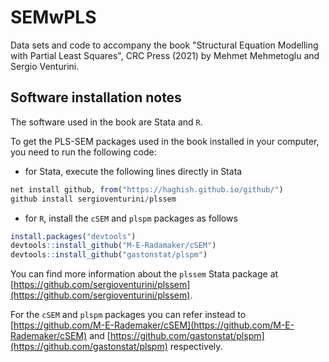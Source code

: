 # SEMwPLS
Data sets and code to accompany the book "Structural Equation Modelling with Partial Least Squares", CRC Press (2021) by Mehmet Mehmetoglu and Sergio Venturini.

## Software installation notes
The software used in the book are Stata and `R`.

To get the PLS-SEM packages used in the book installed in your computer, you need to run the following code:

- for Stata, execute the following lines directly in Stata

``` r
net install github, from("https://haghish.github.io/github/")
github install sergioventurini/plssem
```

- for `R`, install the `cSEM` and `plspm` packages as follows

``` r
install.packages("devtools")
devtools::install_github("M-E-Radamaker/cSEM")
devtools::install_github("gastonstat/plspm")
```

You can find more information about the `plssem` Stata package at [https://github.com/sergioventurini/plssem](https://github.com/sergioventurini/plssem).

For the `cSEM` and `plspm` packages you can refer instead to [https://github.com/M-E-Rademaker/cSEM](https://github.com/M-E-Rademaker/cSEM) and [https://github.com/gastonstat/plspm](https://github.com/gastonstat/plspm) respectively.
